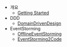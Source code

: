 - 개요
  - [Getting Started](getting-started.md)
- DDD
    - [DomainDrivenDesign](DomainDrivenDesign.md)
- EventStorming
    - [OfflineEventStorming](OfflineEventStorming.md)
    - [EventStorming2Code](EventStorming2Code.md)
